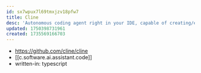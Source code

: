 ```yaml
---
id: sx7wpux7l69tmxjzv18pfw7
title: Cline
desc: 'Autonomous coding agent right in your IDE, capable of creating/editing files, executing commands, using the browser, and more '
updated: 1750398731961
created: 1735569166703
---
```


- https://github.com/cline/cline
- [[c.software.ai.assistant.code]]
- written-in: typescript